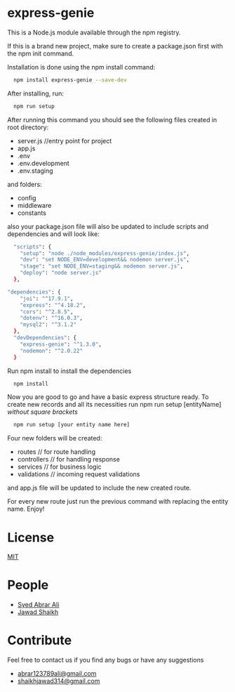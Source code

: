 # express-genie

This is a Node.js module available through the npm registry.

If this is a brand new project, make sure to create a package.json first with the npm init command.

Installation is done using the npm install command:

```bash
  npm install express-genie --save-dev
```

After installing, run:

```bash
  npm run setup
```

After running this command you should see the following files created in root directory:

- server.js //entry point for project
- app.js
- .env
- .env.development
- .env.staging

and folders:

- config
- middleware
- constants

also your package.json file will also be updated to include scripts and dependencies and will look like:

```bash
  "scripts": {
    "setup": "node ./node_modules/express-genie/index.js",
    "dev": "set NODE_ENV=development&& nodemon server.js",
    "stage": "set NODE_ENV=staging&& nodemon server.js",
    "deploy": "node server.js"
  },
```

```bash
"dependencies": {
    "joi": "^17.9.1",
    "express": "^4.18.2",
    "cors": "^2.8.5",
    "dotenv": "^16.0.3",
    "mysql2": "^3.1.2"
  },
  "devDependencies": {
    "express-genie": "^1.3.0",
    "nodemon": "^2.0.22"
  }
```

Run npm install to install the dependencies

```bash
  npm install
```

Now you are good to go and have a basic express structure ready.
To create new records and all its necessities run npm run setup [entityName] _without square brackets_

```bash
  npm run setup [your entity name here]
```

Four new folders will be created:

- routes // for route handling
- controllers // for handling response
- services // for business logic
- validations // incoming request validations

and app.js file will be updated to include the new created route.

For every new route just run the previous command with replacing the entity name.
Enjoy!

# License

[MIT](https://github.com/expressjs/express/blob/HEAD/LICENSE)

# People

- [Syed Abrar Ali](https://github.com/Abrar408)
- [Jawad Shaikh](https://github.com/jawad-shaikh)

# Contribute

Feel free to contact us if you find any bugs or have any suggestions

- abrar123789ali@gmail.com
- shaikhjawad314@gmail.com
